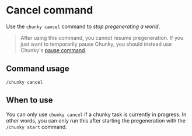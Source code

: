 # Cancel command

Use the `chunky cancel` command to *stop pregenerating a world*.

> After using this command, you cannot resume pregeneration. If you just want
  to temporarily pause Chunky, you should instead use Chunky's 
  [pause command](./pause.md).

## Command usage

```
/chunky cancel
```

## When to use

You can only use `chunky cancel` if a chunky task is currently in progress. In
other words, you can only run this after starting the pregeneration with the
`/chunky start` command.

